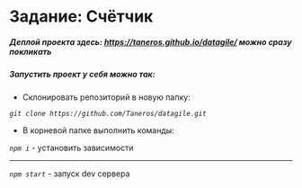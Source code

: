 # Задание: Счётчик

##### Деплой проекта здесь: https://taneros.github.io/datagile/ можно сразу покликать

##### Запустить проект у себя можно так:

- Склонировать репозиторий в новую папку:

_`git clone https://github.com/Taneros/datagile.git`_

- В корневой папке выполнить команды:

_`npm i`_ - установить зависимости

---

_`npm start`_ - запуск dev сервера
